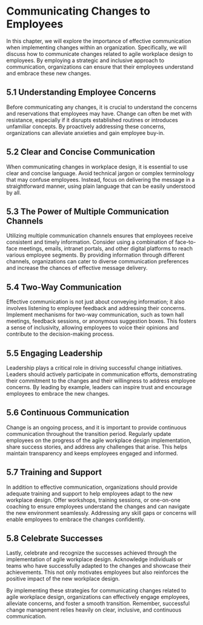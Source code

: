 Communicating Changes to Employees
=============================================

In this chapter, we will explore the importance of effective communication when implementing changes within an organization. Specifically, we will discuss how to communicate changes related to agile workplace design to employees. By employing a strategic and inclusive approach to communication, organizations can ensure that their employees understand and embrace these new changes.

5.1 Understanding Employee Concerns
-----------------------------------

Before communicating any changes, it is crucial to understand the concerns and reservations that employees may have. Change can often be met with resistance, especially if it disrupts established routines or introduces unfamiliar concepts. By proactively addressing these concerns, organizations can alleviate anxieties and gain employee buy-in.

5.2 Clear and Concise Communication
-----------------------------------

When communicating changes in workplace design, it is essential to use clear and concise language. Avoid technical jargon or complex terminology that may confuse employees. Instead, focus on delivering the message in a straightforward manner, using plain language that can be easily understood by all.

5.3 The Power of Multiple Communication Channels
------------------------------------------------

Utilizing multiple communication channels ensures that employees receive consistent and timely information. Consider using a combination of face-to-face meetings, emails, intranet portals, and other digital platforms to reach various employee segments. By providing information through different channels, organizations can cater to diverse communication preferences and increase the chances of effective message delivery.

5.4 Two-Way Communication
-------------------------

Effective communication is not just about conveying information; it also involves listening to employee feedback and addressing their concerns. Implement mechanisms for two-way communication, such as town hall meetings, feedback sessions, or anonymous suggestion boxes. This fosters a sense of inclusivity, allowing employees to voice their opinions and contribute to the decision-making process.

5.5 Engaging Leadership
-----------------------

Leadership plays a critical role in driving successful change initiatives. Leaders should actively participate in communication efforts, demonstrating their commitment to the changes and their willingness to address employee concerns. By leading by example, leaders can inspire trust and encourage employees to embrace the new changes.

5.6 Continuous Communication
----------------------------

Change is an ongoing process, and it is important to provide continuous communication throughout the transition period. Regularly update employees on the progress of the agile workplace design implementation, share success stories, and address any challenges that arise. This helps maintain transparency and keeps employees engaged and informed.

5.7 Training and Support
------------------------

In addition to effective communication, organizations should provide adequate training and support to help employees adapt to the new workplace design. Offer workshops, training sessions, or one-on-one coaching to ensure employees understand the changes and can navigate the new environment seamlessly. Addressing any skill gaps or concerns will enable employees to embrace the changes confidently.

5.8 Celebrate Successes
-----------------------

Lastly, celebrate and recognize the successes achieved through the implementation of agile workplace design. Acknowledge individuals or teams who have successfully adapted to the changes and showcase their achievements. This not only motivates employees but also reinforces the positive impact of the new workplace design.

By implementing these strategies for communicating changes related to agile workplace design, organizations can effectively engage employees, alleviate concerns, and foster a smooth transition. Remember, successful change management relies heavily on clear, inclusive, and continuous communication.
